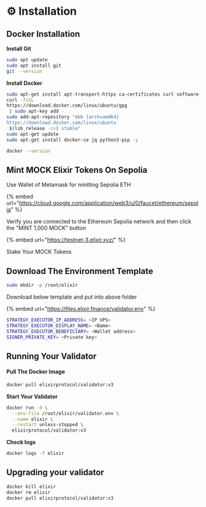 # ⚙️ Installation

## Docker Installation

**Install Git**

```bash
sudo apt update
sudo apt install git
git --version
```

**Install Docker**

```bash
sudo apt-get install apt-transport-https ca-certificates curl software-properties-common -y
curl -fsSL 
https://download.docker.com/linux/ubuntu/gpg
 | sudo apt-key add -
sudo add-apt-repository "deb [arch=amd64] 
https://download.docker.com/linux/ubuntu
 $(lsb_release -cs) stable"
sudo apt-get update
sudo apt-get install docker-ce jq python3-pip -y
```

```bash
docker --version
```

## Mint MOCK Elixir Tokens On Sepolia

Use Wallet of Metamask for mintting Sepolia ETH

{% embed url="https://cloud.google.com/application/web3/u/0/faucet/ethereum/sepolia" %}

Verify you are connected to the Ethereum Sepolia network and then click the "MINT 1,000 MOCK" button

{% embed url="https://testnet-3.elixir.xyz/" %}

Stake Your MOCK Tokens

## **Download The Environment Template**

```bash
sudo mkdir -p /root/elixir
```

Download below template and put into above folder

{% embed url="https://files.elixir.finance/validator.env" %}

```bash
STRATEGY_EXECUTOR_IP_ADDRESS= <IP VPS>
STRATEGY_EXECUTOR_DISPLAY_NAME= <Name>
STRATEGY_EXECUTOR_BENEFICIARY= <Wallet address>
SIGNER_PRIVATE_KEY= <Private key>
```

## Running Your Validator <a href="#running-your-validator" id="running-your-validator"></a>

#### **Pull The Docker Image** <a href="#pull-the-docker-image" id="pull-the-docker-image"></a>

```bash
docker pull elixirprotocol/validator:v3
```

**Start Your Validator**

```bash
docker run -d \
  --env-file /root/elixir/validator.env \
  --name elixir \
  --restart unless-stopped \
  elixirprotocol/validator:v3
```

**Check logs**

```bash
docker logs -f elixir
```

## Upgrading your validator

```bash
docker kill elixir
docker rm elixir
docker pull elixirprotocol/validator:v3
```


